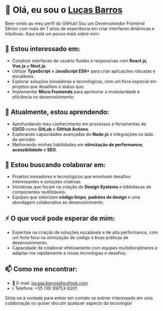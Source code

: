 # 👋 Olá, eu sou o [Lucas Barros](https://www.linkedin.com/in/lucas-barros/)

Bem-vindo ao meu perfil do GitHub! Sou um Desenvolvedor Frontend Sênior com mais de 7 anos de experiência em criar interfaces dinâmicas e intuitivas. Aqui está um pouco mais sobre mim:

## 👀 Estou interessado em:
- Construir interfaces de usuário fluídas e responsivas com **React.js**, **Vue.js** e **Next.js**.
- Utilizar **TypeScript** e **JavaScript ES6+** para criar aplicações robustas e escaláveis.
- Explorar soluções inovadoras e tecnológicas, com um foco especial em projetos que desafiem o status quo.
- Implementar **Micro Frontends** para aprimorar a modularidade e eficiência no desenvolvimento.

## 🌱 Atualmente, estou aprendendo:
- Aprofundando meu conhecimento em processos e ferramentas de **CI/CD** como **GitLab** e **GitHub Actions**.
- Explorando capacidades avançadas do **Node.js** e integrações no lado do servidor.
- Melhorando minhas habilidades em **otimização de performance**, **acessibilidade** e **SEO**.

## 💞️ Estou buscando colaborar em:
- Projetos inovadores e tecnológicos que envolvam desafios interessantes e soluções criativas.
- Iniciativas que focam na criação de **Design Systems** e bibliotecas de componentes reutilizáveis.
- Equipes que valorizam **código limpo**, **padrões de design** e uma abordagem colaborativa ao desenvolvimento.

## ⚡ O que você pode esperar de mim:
- Expertise na criação de soluções escaláveis e de alta performance, com um forte foco na otimização de código e boas práticas de desenvolvimento.
- Capacidade de colaborar efetivamente com equipes multidisciplinares e adaptar-me rapidamente a novas tecnologias e desafios.

## 📫 Como me encontrar:
- 📧 E-mail: [lucasa.barros@outlook.com](mailto:lucasa.barros@outlook.com)
- 📞 Telefone: +55 (16) 99753-8201

Sinta-se à vontade para entrar em contato se estiver interessado em uma colaboração ou quiser discutir qualquer aspecto da tecnologia!
